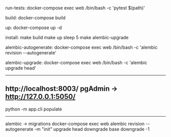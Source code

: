run-tests:
	docker-compose exec web /bin/bash -c 'pytest $(path)'

build:
	docker-compose build

up:
	docker-compose up -d

install:
	make build
	make up
	sleep 5
	make alembic-upgrade

alembic-autogenerate:
	docker-compose exec web /bin/bash -c 'alembic revision --autogenerate'

alembic-upgrade:
	docker-compose exec web /bin/bash -c 'alembic upgrade head'

---
http://localhost:8003/
pgAdmin -> http://127.0.0.1:5050/
---

python -m app.cli populate

---
alembic -> migrations
	docker-compose exec web alembic 
		revision --autogenerate -m "init"
		upgrade head
		downgrade base
		downgrade -1
